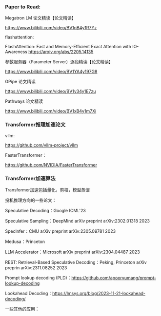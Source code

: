 ### Paper to Read:

Megatron LM 论文精读【论文精读】

https://www.bilibili.com/video/BV1nB4y1R7Yz

flashattention:

FlashAttention: Fast and Memory-Efficient Exact Attention with IO-Awareness
https://arxiv.org/abs/2205.14135

参数服务器（Parameter Server）逐段精读【论文精读】

https://www.bilibili.com/video/BV1YA4y197G8







GPipe 论文精读

https://www.bilibili.com/video/BV1v34y1E7zu

Pathways 论文精读

https://www.bilibili.com/video/BV1xB4y1m7Xi

### Transformer推理加速论文

vllm:

https://github.com/vllm-project/vllm

FasterTransformer：

https://github.com/NVIDIA/FasterTransformer





### Transformer加速算法

Transformer加速包括量化，剪枝，模型蒸馏

投机推理方向的一些论文：

Speculative Decoding：Google ICML'23

Speculative Sampling：DeepMind arXiv preprint arXiv:2302.01318 2023

SpecInfer：CMU arXiv preprint arXiv:2305.09781 2023

Medusa：Princeton

LLM Accelerator：Microsoft arXiv preprint arXiv:2304.04487 2023

REST: Retrieval-Based Speculative Decoding：Peking, Princeton arXiv preprin arXiv:2311.08252 2023

Prompt lookup decoding (PLD)：https://github.com/apoorvumang/prompt-lookup-decoding

Lookahead Decoding：https://lmsys.org/blog/2023-11-21-lookahead-decoding/

一些其他的应用：



